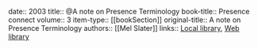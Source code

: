 date:: 2003
title:: @A note on Presence Terminology
book-title:: Presence connect
volume:: 3
item-type:: [[bookSection]]
original-title:: A note on Presence Terminology
authors:: [[Mel Slater]]
links:: [Local library](zotero://select/groups/2386895/items/UDANWNLC), [Web library](https://www.zotero.org/groups/2386895/items/UDANWNLC)
